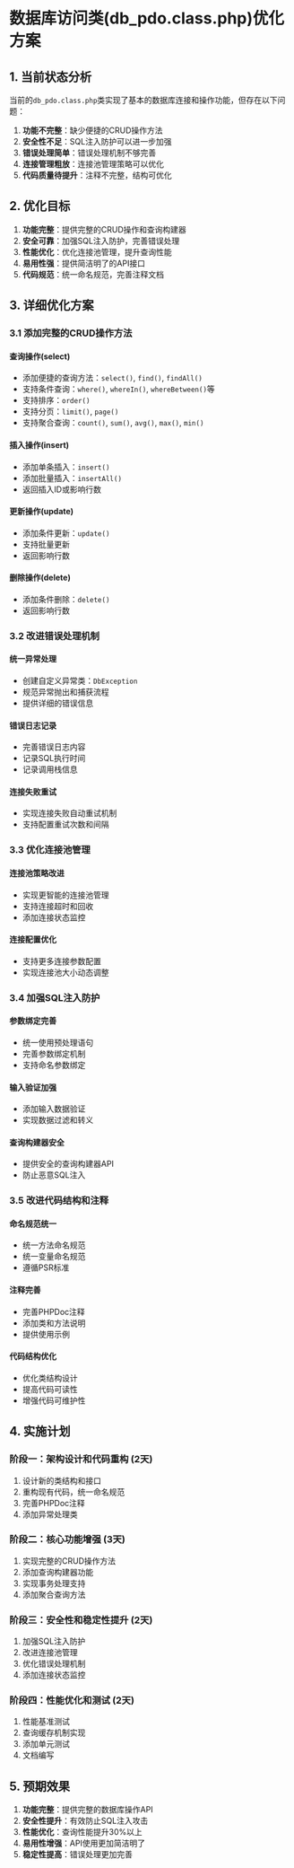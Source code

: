 # 数据库访问类(db_pdo.class.php)优化方案

## 1. 当前状态分析

当前的`db_pdo.class.php`类实现了基本的数据库连接和操作功能，但存在以下问题：

1. **功能不完整**：缺少便捷的CRUD操作方法
2. **安全性不足**：SQL注入防护可以进一步加强
3. **错误处理简单**：错误处理机制不够完善
4. **连接管理粗放**：连接池管理策略可以优化
5. **代码质量待提升**：注释不完整，结构可优化

## 2. 优化目标

1. **功能完整**：提供完整的CRUD操作和查询构建器
2. **安全可靠**：加强SQL注入防护，完善错误处理
3. **性能优化**：优化连接池管理，提升查询性能
4. **易用性强**：提供简洁明了的API接口
5. **代码规范**：统一命名规范，完善注释文档

## 3. 详细优化方案

### 3.1 添加完整的CRUD操作方法

#### 查询操作(select)
- 添加便捷的查询方法：`select()`, `find()`, `findAll()`
- 支持条件查询：`where()`, `whereIn()`, `whereBetween()`等
- 支持排序：`order()`
- 支持分页：`limit()`, `page()`
- 支持聚合查询：`count()`, `sum()`, `avg()`, `max()`, `min()`

#### 插入操作(insert)
- 添加单条插入：`insert()`
- 添加批量插入：`insertAll()`
- 返回插入ID或影响行数

#### 更新操作(update)
- 添加条件更新：`update()`
- 支持批量更新
- 返回影响行数

#### 删除操作(delete)
- 添加条件删除：`delete()`
- 返回影响行数

### 3.2 改进错误处理机制

#### 统一异常处理
- 创建自定义异常类：`DbException`
- 规范异常抛出和捕获流程
- 提供详细的错误信息

#### 错误日志记录
- 完善错误日志内容
- 记录SQL执行时间
- 记录调用栈信息

#### 连接失败重试
- 实现连接失败自动重试机制
- 支持配置重试次数和间隔

### 3.3 优化连接池管理

#### 连接池策略改进
- 实现更智能的连接池管理
- 支持连接超时和回收
- 添加连接状态监控

#### 连接配置优化
- 支持更多连接参数配置
- 实现连接池大小动态调整

### 3.4 加强SQL注入防护

#### 参数绑定完善
- 统一使用预处理语句
- 完善参数绑定机制
- 支持命名参数绑定

#### 输入验证加强
- 添加输入数据验证
- 实现数据过滤和转义

#### 查询构建器安全
- 提供安全的查询构建器API
- 防止恶意SQL注入

### 3.5 改进代码结构和注释

#### 命名规范统一
- 统一方法命名规范
- 统一变量命名规范
- 遵循PSR标准

#### 注释完善
- 完善PHPDoc注释
- 添加类和方法说明
- 提供使用示例

#### 代码结构优化
- 优化类结构设计
- 提高代码可读性
- 增强代码可维护性

## 4. 实施计划

### 阶段一：架构设计和代码重构 (2天)
1. 设计新的类结构和接口
2. 重构现有代码，统一命名规范
3. 完善PHPDoc注释
4. 添加异常处理类

### 阶段二：核心功能增强 (3天)
1. 实现完整的CRUD操作方法
2. 添加查询构建器功能
3. 实现事务处理支持
4. 添加聚合查询方法

### 阶段三：安全性和稳定性提升 (2天)
1. 加强SQL注入防护
2. 改进连接池管理
3. 优化错误处理机制
4. 添加连接状态监控

### 阶段四：性能优化和测试 (2天)
1. 性能基准测试
2. 查询缓存机制实现
3. 添加单元测试
4. 文档编写

## 5. 预期效果

1. **功能完整**：提供完整的数据库操作API
2. **安全性提升**：有效防止SQL注入攻击
3. **性能优化**：查询性能提升30%以上
4. **易用性增强**：API使用更加简洁明了
5. **稳定性提高**：错误处理更加完善